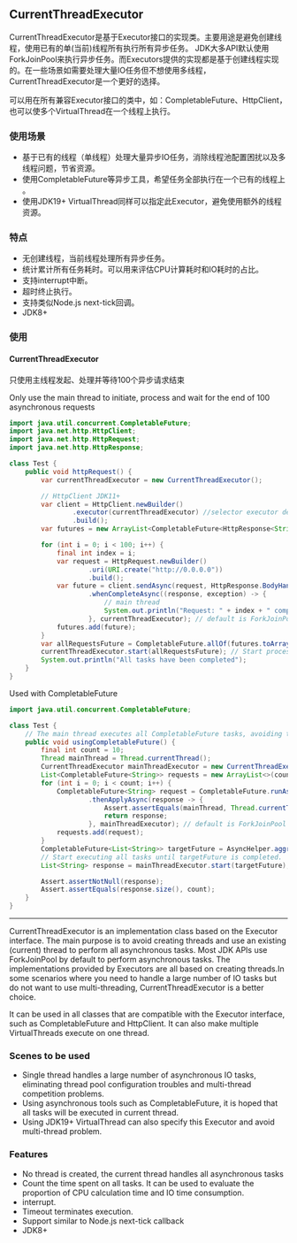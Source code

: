 ## CurrentThreadExecutor

CurrentThreadExecutor是基于Executor接口的实现类。主要用途是避免创建线程，使用已有的单(当前)线程所有执行所有异步任务。
JDK大多API默认使用ForkJoinPool来执行异步任务。而Executors提供的实现都是基于创建线程实现的。在一些场景如需要处理大量IO任务但不想使用多线程，CurrentThreadExecutor是一个更好的选择。

可以用在所有兼容Executor接口的类中，如：CompletableFuture、HttpClient，也可以使多个VirtualThread在一个线程上执行。


### 使用场景
- 基于已有的线程（单线程）处理大量异步IO任务，消除线程池配置困扰以及多线程问题，节省资源。
- 使用CompletableFuture等异步工具，希望任务全部执行在一个已有的线程上 。
- 使用JDK19+ VirtualThread同样可以指定此Executor，避免使用额外的线程资源。

### 特点

- 无创建线程，当前线程处理所有异步任务。
- 统计累计所有任务耗时。可以用来评估CPU计算耗时和IO耗时的占比。
- 支持interrupt中断。
- 超时终止执行。
- 支持类似Node.js next-tick回调。
- JDK8+

### 使用

#### CurrentThreadExecutor
只使用主线程发起、处理并等待100个异步请求结束

Only use the main thread to initiate, process and wait for the end of 100 asynchronous requests
```java
import java.util.concurrent.CompletableFuture;
import java.net.http.HttpClient;
import java.net.http.HttpRequest;
import java.net.http.HttpResponse;

class Test {
    public void httpRequest() {
        var currentThreadExecutor = new CurrentThreadExecutor();

        // HttpClient JDK11+
        var client = HttpClient.newBuilder()
                .executor(currentThreadExecutor) //selector executor default is: Executors.newCachedThreadPool(new DefaultThreadFactory(id));
                .build();
        var futures = new ArrayList<CompletableFuture<HttpResponse<String>>>();

        for (int i = 0; i < 100; i++) {
            final int index = i;
            var request = HttpRequest.newBuilder()
                    .uri(URI.create("http://0.0.0.0"))
                    .build();
            var future = client.sendAsync(request, HttpResponse.BodyHandlers.ofString())
                    .whenCompleteAsync((response, exception) -> {
                        // main thread
                        System.out.println("Request: " + index + " completed on " + Thread.currentThread().getName());
                    }, currentThreadExecutor); // default is ForkJoinPool
            futures.add(future);
        }
        var allRequestsFuture = CompletableFuture.allOf(futures.toArray(new CompletableFuture[0]));
        currentThreadExecutor.start(allRequestsFuture); // Start processing all tasks until the Future is completed.
        System.out.println("All tasks have been completed");
    }
}
```

Used with CompletableFuture
```java
import java.util.concurrent.CompletableFuture;

class Test {
    // The main thread executes all CompletableFuture tasks, avoiding the use of ForkJoinPool
    public void usingCompletableFuture() {
        final int count = 10;
        Thread mainThread = Thread.currentThread();
        CurrentThreadExecutor mainThreadExecutor = new CurrentThreadExecutor();
        List<CompletableFuture<String>> requests = new ArrayList<>(count);
        for (int i = 0; i < count; i++) {
            CompletableFuture<String> request = CompletableFuture.runAsync(() -> "Hello", mainThreadExecutor) // Go back to the main thread and avoid using ForkJoinPool
                    .thenApplyAsync(response -> {
                        Assert.assertEquals(mainThread, Thread.currentThread());
                        return response;
                    }, mainThreadExecutor); // default is ForkJoinPool
            requests.add(request);
        }
        CompletableFuture<List<String>> targetFuture = AsyncHelper.aggregate(requests);
        // Start executing all tasks until targetFuture is completed.
        List<String> response = mainThreadExecutor.start(targetFuture);

        Assert.assertNotNull(response);
        Assert.assertEquals(response.size(), count);
    }
}

```

---

CurrentThreadExecutor is an implementation class based on the Executor interface. The main purpose is to avoid creating threads and use an existing (current) thread to perform all asynchronous tasks.
Most JDK APIs use ForkJoinPool by default to perform asynchronous tasks. The implementations provided by Executors are all based on creating threads.In some scenarios where you need to handle a large number of IO tasks but do not want to use multi-threading, CurrentThreadExecutor is a better choice.

It can be used in all classes that are compatible with the Executor interface, such as CompletableFuture and HttpClient. It can also make multiple VirtualThreads execute on one thread.


### Scenes to be used

- Single thread handles a large number of asynchronous IO tasks, eliminating thread pool configuration troubles and multi-thread competition problems.
- Using asynchronous tools such as CompletableFuture, it is hoped that all tasks will be executed in current thread.
- Using JDK19+ VirtualThread can also specify this Executor and avoid multi-thread problem.

### Features

- No thread is created, the current thread handles all asynchronous tasks
- Count the time spent on all tasks. It can be used to evaluate the proportion of CPU calculation time and IO time consumption.
- interrupt.
- Timeout terminates execution.
- Support similar to Node.js next-tick callback
- JDK8+
